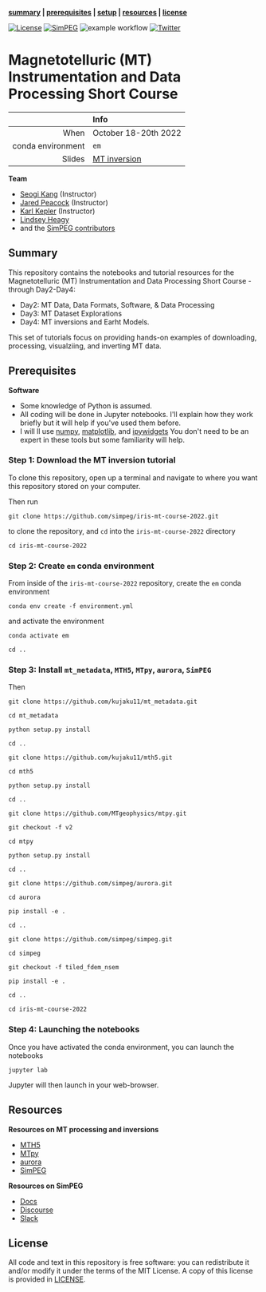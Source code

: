 **[summary](#summary) | [prerequisites](#prerequisites) | [setup](#setup) | [resources](#resources) | [license](#license)**

[![License](https://img.shields.io/github/license/simpeg-research/iris-mt-course-2022.svg)](https://github.com/simpeg-research/iris-mt-course-2022/blob/main/LICENSE)
[![SimPEG](https://img.shields.io/badge/powered%20by-SimPEG-blue.svg)](http://simpeg.xyz)
![example workflow](https://github.com/simpeg-research/iris-mt-course-2022/actions/workflows/python-package-conda.yml/badge.svg)
[![Twitter](https://img.shields.io/twitter/url/https/twitter.com/cloudposse.svg?style=social&label=Follow%20%40sgkang09)](https://twitter.com/sgkang09)

# Magnetotelluric (MT) Instrumentation and Data Processing Short Course


|         | Info |
|--------:|:-----|
| When    | October 18-20th 2022|
| conda environment  | `em` |
| Slides  | [MT inversion](http://bit.ly/iris-mt-course-2022-slides) |

**Team**
- [Seogi Kang](https://github.com/sgkang) (Instructor)
- [Jared Peacock](https://github.com/kujaku11) (Instructor)
- [Karl Kepler](https://github.com/kkappler) (Instructor)
- [Lindsey Heagy](http://github.com/lheagy) 
- and the [SimPEG contributors](https://github.com/simpeg/simpeg/graphs/contributors)



## Summary

This repository contains the notebooks and tutorial resources for the Magnetotelluric (MT) Instrumentation and Data Processing Short Course - through Day2-Day4: 

- Day2: MT Data, Data Formats, Software, & Data Processing
- Day3: MT Dataset Explorations
- Day4: MT inversions and Earht Models. 

This set of tutorials focus on providing hands-on examples of downloading, processing, visualziing, and inverting MT data. 

## Prerequisites

**Software**

* Some knowledge of Python is assumed.
* All coding will be done in Jupyter notebooks. I'll explain how they work
  briefly but it will help if you've used them before.
* I will ll use [numpy](https://numpy.org/), [matplotlib](https://matplotlib.org/), and
  [ipywidgets](https://ipywidgets.readthedocs.io/)
  You don't need to be an expert in these tools but some familiarity will help.

### Step 1: Download the MT inversion tutorial

To clone this repository, open up a terminal and navigate to where you want this repository stored on your computer.

Then run
```
git clone https://github.com/simpeg/iris-mt-course-2022.git
```
to clone the repository, and `cd` into the `iris-mt-course-2022` directory
```
cd iris-mt-course-2022
```

### Step 2: Create `em` conda environment

From inside of the `iris-mt-course-2022` repository, create the `em` conda environment
```
conda env create -f environment.yml
```
and activate the environment
```
conda activate em
```
```
cd ..
```

### Step 3: Install  `mt_metadata`, `MTH5`, `MTpy`, `aurora`, `SimPEG`

Then 
```
git clone https://github.com/kujaku11/mt_metadata.git
```
```
cd mt_metadata
```
```
python setup.py install
```
```
cd ..
```
```
git clone https://github.com/kujaku11/mth5.git
```
```
cd mth5
```
```
python setup.py install
```
```
cd ..
```
```
git clone https://github.com/MTgeophysics/mtpy.git
```
```
git checkout -f v2
```
```
cd mtpy
```
```
python setup.py install
```
```
cd ..
```
```
git clone https://github.com/simpeg/aurora.git
```
```
cd aurora
```
```
pip install -e .
```
```
cd ..
```
```
git clone https://github.com/simpeg/simpeg.git
```
```
cd simpeg
```
```
git checkout -f tiled_fdem_nsem
```
```
pip install -e .
```
```
cd ..
```
```
cd iris-mt-course-2022
```

### Step 4: Launching the notebooks

Once you have activated the conda environment, you can launch the notebooks
```
jupyter lab
```
Jupyter will then launch in your web-browser.


## Resources

**Resources on MT processing and inversions**
- [MTH5](https://github.com/kujaku11/mth5)
- [MTpy](https://github.com/MTgeophysics/mtpy)
- [aurora](https://github.com/simpeg/aurora)
- [SimPEG](https://www.simepg.xyz)

**Resources on SimPEG**
- [Docs](http://docs.simpeg.xyz/)
- [Discourse](http://simpeg.discourse.group/)
- [Slack](http://slack.simpeg.xyz/)


## License

All code and text in this repository is free software: you can redistribute it and/or
modify it under the terms of the MIT License.
A copy of this license is provided in [LICENSE](LICENSE).

